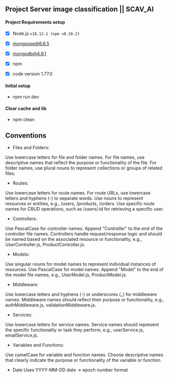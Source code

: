 
## Project Server image classification || SCAV_AI

#### Project Requirements setup

- [x] Node.js `v18.12.1 (npm v8.19.2)`
- [x] mongoose@6.6.5 
- [x] mongodb@4.9.1


- [x] npm
- [x] code version 1.77.0

#### Initial setup

- npm run dev

#### Clear cache and lib 

- npm clean

## Conventions

- Files and Folders:

Use lowercase letters  for file and folder names.
For file names, use descriptive names that reflect the purpose or functionality of the file.
For folder names, use plural nouns to represent collections or groups of related files.

- Routes:

Use lowercase letters  for route names.
For route URLs, use lowercase letters and hyphens (-) to separate words.
Use nouns to represent resources or entities, e.g., /users, /products, /orders.
Use specific route names for CRUD operations, such as /users/:id for retrieving a specific user.

- Controllers:

Use PascalCase for controller names.
Append "Controller" to the end of the controller file names.
Controllers handle request/response logic and should be named based on the associated resource or functionality, e.g., UserController.js, ProductController.js.

- Models:

Use singular nouns for model names to represent individual instances of resources.
Use PascalCase for model names.
Append "Model" to the end of the model file names, e.g., UserModel.js, ProductModel.js.

- Middleware:

Use lowercase letters and hyphens (-) or underscores (_) for middleware names.
Middleware names should reflect their purpose or functionality, e.g., authMiddleware.js, validationMiddleware.js.

- Services:

Use lowercase letters  for service names.
Service names should represent the specific functionality or task they perform, e.g., userService.js, emailService.js.

- Variables and Functions:

Use camelCase for variable and function names.
Choose descriptive names that clearly indicate the purpose or functionality of the variable or function.

- Date 
 Uses YYYY-MM-DD date -> epoch number format 